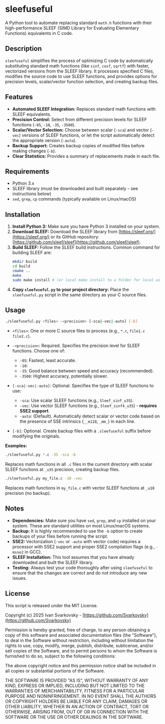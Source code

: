 # sleefuseful

A Python tool to automate replacing standard `math.h` functions with their high-performance SLEEF (SIMD Library for Evaluating Elementary Functions) equivalents in C code.

## Description

`sleefuseful` simplifies the process of optimizing C code by automatically substituting standard math functions (like `sinf`, `cosf`, `sqrtf`) with faster, vectorized versions from the SLEEF library. It processes specified C files, modifies the source code to use SLEEF functions, and provides options for precision levels, scalar/vector function selection, and creating backup files.

## Features

*   **Automated SLEEF Integration:**  Replaces standard math functions with SLEEF equivalents.
*   **Precision Control:** Select from different precision levels for SLEEF functions (`-05`, `-10`, `-35`, `-3500`).
*   **Scalar/Vector Selection:** Choose between scalar (`-sca`) and vector (`-vec`) versions of SLEEF functions, or let the script automatically detect the appropriate version (`-auto`).
*   **Backup Support:** Creates backup copies of modified files before making changes (`-b`).
*   **Clear Statistics:**  Provides a summary of replacements made in each file.

## Requirements

*   Python 3.x
*   SLEEF library (must be downloaded and built separately - see instructions below)
*   `sed`, `grep`, `cp` commands (typically available on Linux/macOS)

## Installation

1.  **Install Python 3:** Make sure you have Python 3 installed on your system.
2.  **Download SLEEF:** Download the SLEEF library from [https://sleef.org/](https://sleef.org/) or its GitHub repository: [https://github.com/sleef/sleef](https://github.com/sleef/sleef).
3.  **Build SLEEF:** Follow the SLEEF build instructions. Common command for building SLEEF are:
    ```bash
    mkdir build
    cd build
    cmake ..
    make
    sudo make install # (or local make install to a folder for local usage)
    ```
4.  **Copy `sleefuseful.py` to your project directory:** Place the `sleefuseful.py` script in the same directory as your C source files.

## Usage

```bash
./sleefuseful.py <files> -<precision> [-sca|-vec|-auto] [-b]
```

*   `<files>`:  One or more C source files to process (e.g., `*.c`, `file1.c file2.c`).
*   `-<precision>`:  Required.  Specifies the precision level for SLEEF functions. Choose one of:
    *   `-05`: Fastest, least accurate.
    *   `-10`:
    *   `-35`:  Good balance between speed and accuracy (recommended).
    *   `-3500`: Highest accuracy, potentially slower.

*   `[-sca|-vec|-auto]`:  Optional.  Specifies the type of SLEEF functions to use:
    *   `-sca`: Use scalar SLEEF functions (e.g., `Sleef_sinf_u35`).
    *   `-vec`: Use vector SLEEF functions (e.g., `Sleef_sinf4_u35`) - **requires SSE2 support**.
    *   `-auto`:  (Default). Automatically detect scalar or vector code based on the presence of SSE intrinsics (`__m128`, `_mm_`) in each line.
*   `[-b]`: Optional. Create backup files with a `.sleefuseful` suffix before modifying the originals.

**Examples:**

```bash
./sleefuseful.py *.c -35 -sca -b
```

Replaces math functions in all `.c` files in the current directory with scalar SLEEF functions at `_u35` precision, creating backup files.

```bash
./sleefuseful.py my_file.c -10 -vec
```

Replaces math functions in `my_file.c` with vector SLEEF functions at `_u10` precision (no backup).

## Notes

*   **Dependencies:** Make sure you have `sed`, `grep`, and `cp` installed on your system. These are standard utilities on most Linux/macOS systems.
*   **Backup:** It is highly recommended to use the `-b` option to create backups of your files before running the script.
*   **SSE2:** Vectorization (`-vec` or `-auto` with vector code) requires a processor with SSE2 support and proper SSE2 compilation flags (e.g., `-msse2` in GCC).
*   **SLEEF Installation:** This tool assumes that you have already downloaded and built the SLEEF library.
*   **Testing:** Always test your code thoroughly after using `sleefuseful` to ensure that the changes are correct and do not introduce any new issues.

## License

This script is released under the MIT License.

Copyright (c) 2025 Ivan Svarkovsky - [https://github.com/Svarkovsky](https://github.com/Svarkovsky)

Permission is hereby granted, free of charge, to any person obtaining a copy
of this software and associated documentation files (the "Software"), to deal
in the Software without restriction, including without limitation the rights
to use, copy, modify, merge, publish, distribute, sublicense, and/or sell
copies of the Software, and to permit persons to whom the Software is
furnished to do so, subject to the following conditions:

The above copyright notice and this permission notice shall be included in all
copies or substantial portions of the Software.

THE SOFTWARE IS PROVIDED "AS IS", WITHOUT WARRANTY OF ANY KIND, EXPRESS OR
IMPLIED, INCLUDING BUT NOT LIMITED TO THE WARRANTIES OF MERCHANTABILITY,
FITNESS FOR A PARTICULAR PURPOSE AND NONINFRINGEMENT. IN NO EVENT SHALL THE
AUTHORS OR COPYRIGHT HOLDERS BE LIABLE FOR ANY CLAIM, DAMAGES OR OTHER
LIABILITY, WHETHER IN AN ACTION OF CONTRACT, TORT OR OTHERWISE, ARISING FROM,
OUT OF OR IN CONNECTION WITH THE SOFTWARE OR THE USE OR OTHER DEALINGS IN THE
SOFTWARE.
